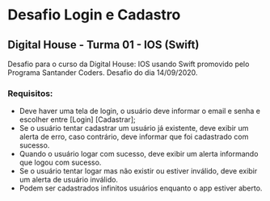 # Desafio Login e Cadastro
## Digital House - Turma 01 - IOS (Swift)

Desafio para o curso da Digital House: IOS usando Swift promovido pelo Programa Santander Coders.
Desafio do dia 14/09/2020.


### Requisitos:
* Deve haver uma tela de login, o usuário deve informar o email e senha e escolher entre [Login] [Cadastrar];
* Se o usuário tentar cadastrar um usuário já existente, deve exibir um alerta de erro, caso contrário, deve informar que foi cadastrado com sucesso.
* Quando o usuário logar com sucesso, deve exibir um alerta informando que logou com sucesso.
* Se o usuário tentar logar mas não existir ou estiver inválido, deve exibir um alerta de usuário inválido.
* Podem ser cadastrados infinitos usuários enquanto o app estiver aberto.
